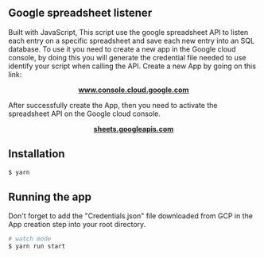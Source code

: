 ## Google spreadsheet listener
Built with JavaScript, This script use the google spreadsheet API to listen each entry on a specific spreadsheet and save each new entry into an SQL database. To use it you need to create a new app in the Google cloud console, by doing this you will generate the credential file needed to use identify your script when calling the API.
Create a new App by going on this link: 
<p align="center">
  <a href="https://console.cloud.google.com" target="_blank"><strong>www.console.cloud.google.com</strong></a>
  <br>
</p>

After successfully create the App, then you need to activate  the spreadsheet API on the Google cloud console.
<p align="center">
  <a href="https://console.cloud.google.com/apis/api/sheets.googleapis.com" target="_blank"><strong>sheets.googleapis.com</strong></a>
  <br>
</p>

## Installation

```bash
$ yarn
```

## Running the app
Don't forget to add the "Credentials.json" file downloaded from GCP in the App creation step into your root directory.
```bash
# watch mode
$ yarn run start
```


